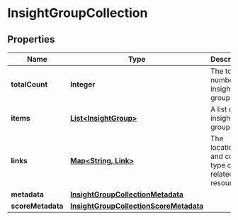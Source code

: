 

# InsightGroupCollection


## Properties

| Name | Type | Description | Notes |
|------------ | ------------- | ------------- | -------------|
|**totalCount** | **Integer** | The total number of insight groups |  |
|**items** | [**List&lt;InsightGroup&gt;**](InsightGroup.md) | A list of insight groups |  |
|**links** | [**Map&lt;String, Link&gt;**](Link.md) | The location and content type of related resources |  [optional] |
|**metadata** | [**InsightGroupCollectionMetadata**](InsightGroupCollectionMetadata.md) |  |  [optional] |
|**scoreMetadata** | [**InsightGroupCollectionScoreMetadata**](InsightGroupCollectionScoreMetadata.md) |  |  [optional] |



